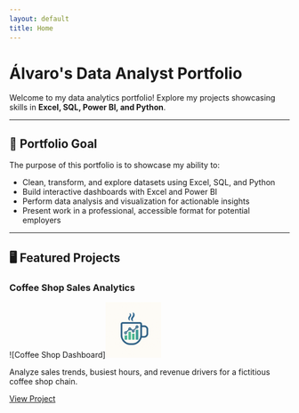```yaml
---
layout: default
title: Home
---
```


# Álvaro's Data Analyst Portfolio

Welcome to my data analytics portfolio! Explore my projects showcasing skills in **Excel, SQL, Power BI, and Python**.

---

## 🎯 Portfolio Goal

The purpose of this portfolio is to showcase my ability to:

- Clean, transform, and explore datasets using Excel, SQL, and Python
- Build interactive dashboards with Excel and Power BI
- Perform data analysis and visualization for actionable insights
- Present work in a professional, accessible format for potential employers

---

## 🖥️ Featured Projects

### Coffee Shop Sales Analytics

![Coffee Shop Dashboard]<img src="assets/images/coffee_shop_dashboard.png" alt="Coffee Shop Trend" width="100">


Analyze sales trends, busiest hours, and revenue drivers for a fictitious coffee shop chain.

[View Project](Coffee-Shop-Analytics/)
